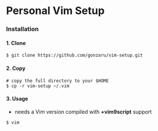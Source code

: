 # Personal Vim Setup

### Installation

#### 1. Clone

    $ git clone https://github.com/gonzaru/vim-setup.git

#### 2. Copy

    # copy the full directory to your $HOME
    $ cp -r vim-setup ~/.vim

#### 3. Usage

* needs a Vim version compiled with  **+vim9script** support

```
$ vim
```
